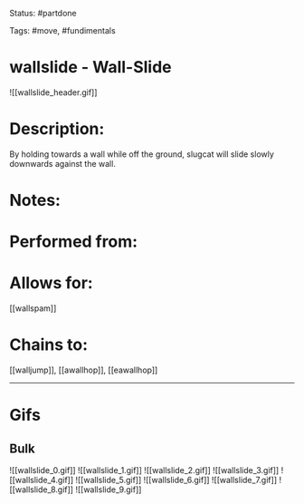 Status: #partdone

Tags: #move, #fundimentals

# wallslide - Wall-Slide
![[wallslide_header.gif]]
# Description:
By holding towards a wall while off the ground, slugcat will slide slowly downwards against the wall.

# Notes:


# Performed from:


# Allows for:
[[wallspam]]

# Chains to:
[[walljump]], [[awallhop]], [[eawallhop]]

___
# Gifs
## Bulk
![[wallslide_0.gif]]
![[wallslide_1.gif]]
![[wallslide_2.gif]]
![[wallslide_3.gif]]
![[wallslide_4.gif]]
![[wallslide_5.gif]]
![[wallslide_6.gif]]
![[wallslide_7.gif]]
![[wallslide_8.gif]]
![[wallslide_9.gif]]
